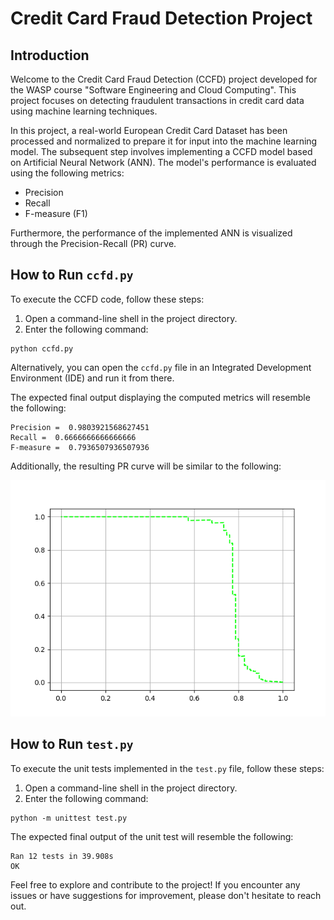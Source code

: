 # Credit Card Fraud Detection Project

## Introduction
Welcome to the Credit Card Fraud Detection (CCFD) project developed for the WASP course "Software Engineering and Cloud Computing". This project focuses on detecting fraudulent transactions in credit card data using machine learning techniques.

In this project, a real-world European Credit Card Dataset has been processed and normalized to prepare it for input into the machine learning model. The subsequent step involves implementing a CCFD model based on Artificial Neural Network (ANN). The model's performance is evaluated using the following metrics:

- Precision
- Recall
- F-measure (F1)

Furthermore, the performance of the implemented ANN is visualized through the Precision-Recall (PR) curve.

## How to Run `ccfd.py`
To execute the CCFD code, follow these steps:

1. Open a command-line shell in the project directory.
2. Enter the following command:

```
python ccfd.py
```

Alternatively, you can open the `ccfd.py` file in an Integrated Development Environment (IDE) and run it from there.

The expected final output displaying the computed metrics will resemble the following:

```
Precision =  0.9803921568627451
Recall =  0.6666666666666666
F-measure =  0.7936507936507936
```

Additionally, the resulting PR curve will be similar to the following:

![Precision-Recall Curve](https://github.com/Javad-Forough/CCFD/blob/master/PR-curve.png)

## How to Run `test.py`
To execute the unit tests implemented in the `test.py` file, follow these steps:

1. Open a command-line shell in the project directory.
2. Enter the following command:

```
python -m unittest test.py
```

The expected final output of the unit test will resemble the following:

```
Ran 12 tests in 39.908s
OK
```

Feel free to explore and contribute to the project! If you encounter any issues or have suggestions for improvement, please don't hesitate to reach out.
